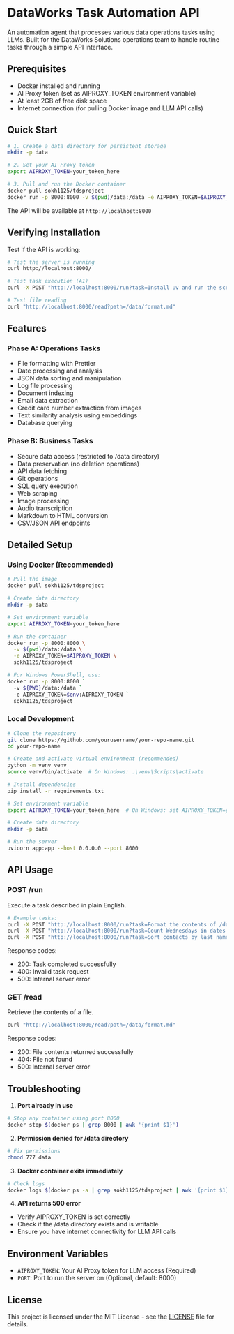 # DataWorks Task Automation API

An automation agent that processes various data operations tasks using LLMs. Built for the DataWorks Solutions operations team to handle routine tasks through a simple API interface.

## Prerequisites

- Docker installed and running
- AI Proxy token (set as AIPROXY_TOKEN environment variable)
- At least 2GB of free disk space
- Internet connection (for pulling Docker image and LLM API calls)

## Quick Start

```bash
# 1. Create a data directory for persistent storage
mkdir -p data

# 2. Set your AI Proxy token
export AIPROXY_TOKEN=your_token_here

# 3. Pull and run the Docker container
docker pull sokh1125/tdsproject
docker run -p 8000:8000 -v $(pwd)/data:/data -e AIPROXY_TOKEN=$AIPROXY_TOKEN sokh1125/tdsproject
```

The API will be available at `http://localhost:8000`

## Verifying Installation

Test if the API is working:

```bash
# Test the server is running
curl http://localhost:8000/

# Test task execution (A1)
curl -X POST "http://localhost:8000/run?task=Install uv and run the script with example@email.com"

# Test file reading
curl "http://localhost:8000/read?path=/data/format.md"
```

## Features

### Phase A: Operations Tasks
- File formatting with Prettier
- Date processing and analysis
- JSON data sorting and manipulation
- Log file processing
- Document indexing
- Email data extraction
- Credit card number extraction from images
- Text similarity analysis using embeddings
- Database querying

### Phase B: Business Tasks
- Secure data access (restricted to /data directory)
- Data preservation (no deletion operations)
- API data fetching
- Git operations
- SQL query execution
- Web scraping
- Image processing
- Audio transcription
- Markdown to HTML conversion
- CSV/JSON API endpoints

## Detailed Setup

### Using Docker (Recommended)
```bash
# Pull the image
docker pull sokh1125/tdsproject

# Create data directory
mkdir -p data

# Set environment variable
export AIPROXY_TOKEN=your_token_here

# Run the container
docker run -p 8000:8000 \
  -v $(pwd)/data:/data \
  -e AIPROXY_TOKEN=$AIPROXY_TOKEN \
  sokh1125/tdsproject

# For Windows PowerShell, use:
docker run -p 8000:8000 `
  -v ${PWD}/data:/data `
  -e AIPROXY_TOKEN=$env:AIPROXY_TOKEN `
  sokh1125/tdsproject
```

### Local Development
```bash
# Clone the repository
git clone https://github.com/yourusername/your-repo-name.git
cd your-repo-name

# Create and activate virtual environment (recommended)
python -m venv venv
source venv/bin/activate  # On Windows: .\venv\Scripts\activate

# Install dependencies
pip install -r requirements.txt

# Set environment variable
export AIPROXY_TOKEN=your_token_here  # On Windows: set AIPROXY_TOKEN=your_token_here

# Create data directory
mkdir -p data

# Run the server
uvicorn app:app --host 0.0.0.0 --port 8000
```

## API Usage

### POST /run
Execute a task described in plain English.

```bash
# Example tasks:
curl -X POST "http://localhost:8000/run?task=Format the contents of /data/format.md using prettier@3.4.2"
curl -X POST "http://localhost:8000/run?task=Count Wednesdays in dates.txt"
curl -X POST "http://localhost:8000/run?task=Sort contacts by last name and first name"
```

Response codes:
- 200: Task completed successfully
- 400: Invalid task request
- 500: Internal server error

### GET /read
Retrieve the contents of a file.

```bash
curl "http://localhost:8000/read?path=/data/format.md"
```

Response codes:
- 200: File contents returned successfully
- 404: File not found
- 500: Internal server error

## Troubleshooting

1. **Port already in use**
```bash
# Stop any container using port 8000
docker stop $(docker ps | grep 8000 | awk '{print $1}')
```

2. **Permission denied for /data directory**
```bash
# Fix permissions
chmod 777 data
```

3. **Docker container exits immediately**
```bash
# Check logs
docker logs $(docker ps -a | grep sokh1125/tdsproject | awk '{print $1}')
```

4. **API returns 500 error**
- Verify AIPROXY_TOKEN is set correctly
- Check if the /data directory exists and is writable
- Ensure you have internet connectivity for LLM API calls

## Environment Variables

- `AIPROXY_TOKEN`: Your AI Proxy token for LLM access (Required)
- `PORT`: Port to run the server on (Optional, default: 8000)

## License

This project is licensed under the MIT License - see the [LICENSE](LICENSE) file for details. 